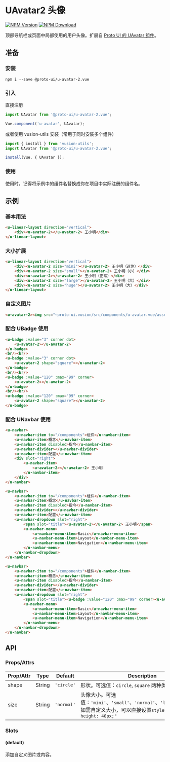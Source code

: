 # UAvatar2 头像

<s-component-labels :labels="[
    'UI 组件', '行内展示',
]"></s-component-labels>

[![NPM Version][npm-img]][npm-url]
[![NPM Download][download-img]][download-url]

[npm-img]: http://img.shields.io/npm/v/@proto-ui/u-avatar-2.vue.svg?style=flat-square
[npm-url]: http://npmjs.org/package/@proto-ui/u-avatar-2.vue
[download-img]: https://img.shields.io/npm/dm/@proto-ui/u-avatar-2.vue.svg?style=flat-square
[download-url]: https://npmjs.org/package/@proto-ui/u-avatar-2.vue

顶部导航栏或页面中局部使用的用户头像。扩展自 [Proto UI 的 UAvatar 组件](https://vusion.github.io/proto-ui/u-avatar)。

<u-linear-layout gap="small">
    <u-avatar-2></u-avatar-2>
    <u-avatar-2 shape="square"></u-avatar-2>
</u-linear-layout>

## 准备

### 安装

``` shell
npm i --save @proto-ui/u-avatar-2.vue
```

### 引入

直接注册

``` js
import UAvatar from '@proto-ui/u-avatar-2.vue';

Vue.component('u-avatar', UAvatar);
```

或者使用 vusion-utils 安装（常用于同时安装多个组件）

``` js
import { install } from 'vusion-utils';
import UAvatar from '@proto-ui/u-avatar-2.vue';

install(Vue, { UAvatar });
```

### 使用

使用时，记得将示例中的组件名替换成你在项目中实际注册的组件名。

## 示例
### 基本用法

``` html
<u-linear-layout direction="vertical">
    <div><u-avatar-2></u-avatar-2> 王小明</div>
</u-linear-layout>
```

### 大小扩展

``` html
<u-linear-layout direction="vertical">
    <div><u-avatar-2 size="mini"></u-avatar-2> 王小明（迷你）</div>
    <div><u-avatar-2 size="small"></u-avatar-2> 王小明（小）</div>
    <div><u-avatar-2></u-avatar-2> 王小明（正常）</div>
    <div><u-avatar-2 size="large"></u-avatar-2> 王小明（大）</div>
    <div><u-avatar-2 size="huge"></u-avatar-2> 王小明（大）</div>
</u-linear-layout>
```

### 自定义图片

``` html
<u-avatar-2><img src="~proto-ui.vusion/src/components/u-avatar.vue/assets/music.png"></u-avatar-2> 多多
```

### 配合 UBadge 使用

```html
<u-badge :value="3" corner dot>
    <u-avatar-2></u-avatar-2>
</u-badge>
<br/><br/>
<u-badge :value="3" corner dot>
    <u-avatar-2 shape="square"></u-avatar-2>
</u-badge>
<br/><br/>
<u-badge :value="120" :max="99" corner>
    <u-avatar-2></u-avatar-2>
</u-badge>
<br/><br/>
<u-badge :value="120" :max="99" corner>
    <u-avatar-2 shape="square"></u-avatar-2>
</u-badge>
```

### 配合 UNavbar 使用

``` html
<u-navbar>
    <u-navbar-item to="/components">组件</u-navbar-item>
    <u-navbar-item>概念</u-navbar-item>
    <u-navbar-item disabled>指令</u-navbar-item>
    <u-navbar-divider></u-navbar-divider>
    <u-navbar-item>配置</u-navbar-item>
    <div slot="right">
        <u-navbar-item>
            <u-avatar-2></u-avatar-2> 王小明
        </u-navbar-item>
    </div>
</u-navbar>
```

``` html
<u-navbar>
    <u-navbar-item to="/components">组件</u-navbar-item>
    <u-navbar-item>概念</u-navbar-item>
    <u-navbar-item disabled>指令</u-navbar-item>
    <u-navbar-divider></u-navbar-divider>
    <u-navbar-item>配置</u-navbar-item>
    <u-navbar-dropdown slot="right">
        <span slot="title"><u-avatar-2></u-avatar-2> 王小明</span>
        <u-navbar-menu>
            <u-navbar-menu-item>Basic</u-navbar-menu-item>
            <u-navbar-menu-item>Layout</u-navbar-menu-item>
            <u-navbar-menu-item>Navigation</u-navbar-menu-item>
        </u-navbar-menu>
    </u-navbar-dropdown>
</u-navbar>
```

``` html
<u-navbar>
    <u-navbar-item to="/components">组件</u-navbar-item>
    <u-navbar-item>概念</u-navbar-item>
    <u-navbar-item disabled>指令</u-navbar-item>
    <u-navbar-divider></u-navbar-divider>
    <u-navbar-item>配置</u-navbar-item>
    <u-navbar-dropdown slot="right">
        <span slot="title"><u-badge :value="120" :max="99" corner><u-avatar-2></u-avatar-2></u-badge> 王小明</span>
        <u-navbar-menu>
            <u-navbar-menu-item>Basic</u-navbar-menu-item>
            <u-navbar-menu-item>Layout</u-navbar-menu-item>
            <u-navbar-menu-item>Navigation</u-navbar-menu-item>
        </u-navbar-menu>
    </u-navbar-dropdown>
</u-navbar>
```

## API

### Props/Attrs

| Prop/Attr | Type | Default | Description |
| --------- | ---- | ------- | ----------- |
| shape | String | `'circle'` | 形状。可选值：`circle`, `square` 两种类型 |
| size | String | `'normal'` | 头像大小。可选值：`'mini'`、`'small'`、`'normal'`、`'large'`、`'huge'`。如需自定义大小，可以直接设置`style="width: 40px; height: 40px;"` |

### Slots

#### (default)

添加自定义图片或内容。
